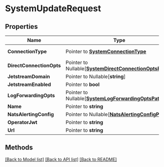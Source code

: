 # SystemUpdateRequest

## Properties

Name | Type | Description | Notes
------------ | ------------- | ------------- | -------------
**ConnectionType** | Pointer to [**SystemConnectionType**](SystemConnectionType.md) |  | [optional] [default to SYSTEMCONNECTIONTYPE_AGENT]
**DirectConnectionOpts** | Pointer to Nullable[[**SystemDirectConnectionOptsPatch**](SystemDirectConnectionOptsPatch.md)] |  | [optional] 
**JetstreamDomain** | Pointer to Nullable[**string**] |  | [optional] 
**JetstreamEnabled** | Pointer to **bool** |  | [optional] 
**LogForwardingOpts** | Pointer to Nullable[[**SystemLogForwardingOptsPatch**](SystemLogForwardingOptsPatch.md)] |  | [optional] 
**Name** | Pointer to **string** |  | [optional] 
**NatsAlertingConfig** | Pointer to Nullable[[**NatsAlertingConfigPatch**](NatsAlertingConfigPatch.md)] |  | [optional] 
**OperatorJwt** | Pointer to **string** |  | [optional] 
**Url** | Pointer to **string** |  | [optional] 

## Methods


[[Back to Model list]](../README.md#documentation-for-models) [[Back to API list]](../README.md#documentation-for-api-endpoints) [[Back to README]](../README.md)


